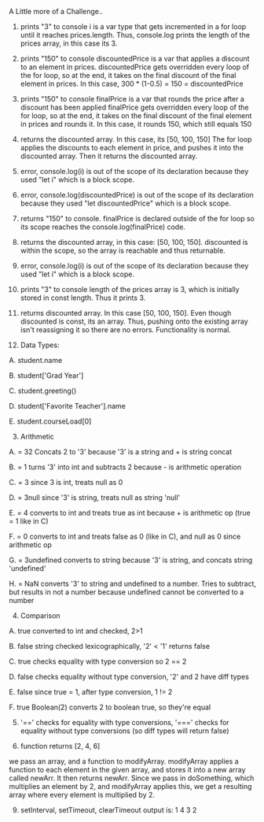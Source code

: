 A Little more of a Challenge..

1. prints "3" to console
i is a var type that gets incremented in a for loop until it reaches prices.length.
Thus, console.log prints the length of the prices array, in this case its 3.

2. prints "150" to console
discountedPrice is a var that applies a discount to an element in prices.
discountedPrice gets overridden every loop of the for loop, so at the end, it takes on the final
discount of the final element in prices. In this case, 300 * (1-0.5) = 150 = discountedPrice

3. prints "150" to console
finalPrice is a var that rounds the price after a discount has been applied
finalPrice gets overridden every loop of the for loop, so at the end, it takes on the final
discount of the final element in prices and rounds it.
In this case, it rounds 150, which still equals 150

4. returns the discounted array. In this case, its [50, 100, 150]
The for loop applies the discounts to each element in price, and pushes it into the discounted array.
Then it returns the discounted array.

5. error, console.log(i) is out of the scope of its declaration because they used "let i" which is
a block scope.

6. error, console.log(discountedPrice) is out of the scope of its declaration because they used
"let discountedPrice" which is a block scope.

7. returns "150" to console. finalPrice is declared outside of the for loop so its scope reaches
the console.log(finalPrice) code.

8. returns the discounted array, in this case: [50, 100, 150]. discounted is within the scope, so
the array is reachable and thus returnable.

9. error, console.log(i) is out of the scope of its declaration because they used "let i" which is
a block scope.

10. prints "3" to console
length of the prices array is 3, which is initially stored in const length. Thus it prints 3.

11. returns discounted array. In this case [50, 100, 150]. Even though discounted is const, its an
array. Thus, pushing onto the existing array isn't reassigning it so there are no errors. Functionality
is normal.


2. Data Types:

A. student.name

B. student['Grad Year']

C. student.greeting()

D. student['Favorite Teacher'].name

E. student.courseLoad[0]


3. Arithmetic

A. = 32
Concats 2 to '3' because '3' is a string and + is string concat

B. = 1
turns '3' into int and subtracts 2 because - is arithmetic operation

C. = 3
since 3 is int, treats null as 0

D. = 3null
since '3' is string, treats null as string 'null'

E. = 4
converts to int and treats true as int because + is arithmetic op (true = 1 like in C)

F. = 0
converts to int and treats false as 0 (like in C), and null as 0 since arithmetic op

G. = 3undefined
converts to string because '3' is string, and concats string 'undefined'

H. = NaN
converts '3' to string and undefined to a number. Tries to subtract, but results in not a number
because undefined cannot be converted to a number


4. Comparison

A. true
converted to int and checked, 2>1

B. false
string checked lexicographically, '2' < '1' returns false

C. true
checks equality with type conversion so 2 == 2

D. false
checks equality without type conversion, '2' and 2 have diff types

E. false
since true = 1, after type conversion, 1 != 2

F. true
Boolean(2) converts 2 to boolean true, so they're equal


5. '==' checks for equality with type conversions,
'===' checks for equality without type conversions (so diff types will return false)


7. function returns [2, 4, 6]

we pass an array, and a function to modifyArray.
modifyArray applies a function to each element in the given array, and stores it into a new
array called newArr. It then returns newArr.
Since we pass in doSomething, which multiplies an element by 2, and modifyArray applies this,
we get a resulting array where every element is multiplied by 2.


9. setInterval, setTimeout, clearTimeout
output is:
1
4
3
2
